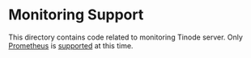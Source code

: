 # Monitoring Support

This directory contains code related to monitoring Tinode server. Only [Prometheus](https://promehteus.io/) is [supported](./prometheus/) at this time.
